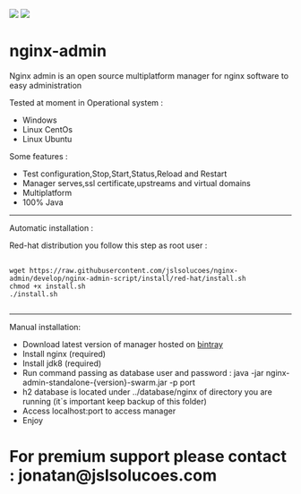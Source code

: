 [![][travis img]][travis]
[![][license img]][license]

[travis]:https://travis-ci.org/jslsolucoes/nginx-admin
[travis img]:https://travis-ci.org/jslsolucoes/nginx-admin.svg?branch=master

[license]:LICENSE
[license img]:https://img.shields.io/badge/License-Apache%202-blue.svg


# nginx-admin
Nginx admin is an open source multiplatform manager for nginx software to easy administration 
 
Tested at moment in Operational system :
<ul>
	<li>Windows</li>
	<li>Linux CentOs</li>
	<li>Linux Ubuntu</li>
</ul>

Some features :
<ul>
	<li>Test configuration,Stop,Start,Status,Reload and Restart</li>
	<li>Manager serves,ssl certificate,upstreams and virtual domains</li>
	<li>Multiplatform</li>
	<li>100% Java</li>
</ul>


<hr/>
Automatic installation :

Red-hat distribution you follow this step as root user : 
<pre>
	<code>
wget https://raw.githubusercontent.com/jslsolucoes/nginx-admin/develop/nginx-admin-script/install/red-hat/install.sh
chmod +x install.sh
./install.sh 
	</code>
</pre>

<hr/>
Manual installation: 

* Download latest version of manager hosted on <a href='https://bintray.com/jslsolucoes/nginx-admin/com.jslsolucoes.nginx.admin/'>bintray</a> 
* Install nginx (required)
* Install jdk8 (required)
* Run command passing as database user and password : java -jar nginx-admin-standalone-{version}-swarm.jar -p port
* h2 database is located under ../database/nginx of directory you are running (it`s important keep backup of this folder)
* Access localhost:port to access manager
* Enjoy

<h1>For premium support please contact : jonatan@jslsolucoes.com</h2>


